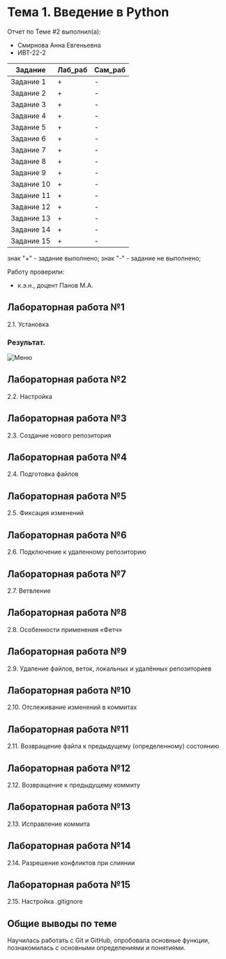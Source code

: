 # Тема 1. Введение в Python
Отчет по Теме #2 выполнил(а):
- Смирнова Анна Евгеньевна
- ИВТ-22-2

| Задание | Лаб_раб | Сам_раб |
| ------ | ------ | ------ |
| Задание 1 | + | - |
| Задание 2 | + | - |
| Задание 3 | + | - |
| Задание 4 | + | - |
| Задание 5 | + | - |
| Задание 6 | + | - |
| Задание 7 | + | - |
| Задание 8 | + | - |
| Задание 9 | + | - |
| Задание 10 | + | - |
| Задание 11 | + | - |
| Задание 12 | + | - |
| Задание 13 | + | - |
| Задание 14 | + | - |
| Задание 15 | + | - |

знак "+" - задание выполнено; знак "-" - задание не выполнено;

Работу проверили:
- к.э.н., доцент Панов М.А.

## Лабораторная работа №1
2.1. Установка
### Результат.
![Меню](https://github.com/vnika2003/Software_Engineering/blob/Тема_2/pic/Lab2_1.png)



## Лабораторная работа №2
2.2. Настройка

## Лабораторная работа №3
2.3. Создание нового репозитория

  
## Лабораторная работа №4
2.4. Подготовка файлов


## Лабораторная работа №5
2.5. Фиксация изменений

## Лабораторная работа №6
2.6. Подключение к удаленному репозиторию


## Лабораторная работа №7
2.7. Ветвление


## Лабораторная работа №8
2.8. Особенности применения «Фетч»


## Лабораторная работа №9
2.9. Удаление файлов, веток, локальных и удалённых репозиториев


## Лабораторная работа №10
2.10. Отслеживание изменений в коммитах

## Лабораторная работа №11
2.11. Возвращение файла к предыдущему (определенному) состоянию

## Лабораторная работа №12
2.12. Возвращение к предыдущему коммиту

## Лабораторная работа №13
2.13. Исправление коммита

## Лабораторная работа №14
2.14. Разрешение конфликтов при слиянии

## Лабораторная работа №15
2.15. Настройка .gitignore



## Общие выводы по теме
Научилась работать с Git и GitHub, опробовала основные функции, познакомилась с основными определениями и понятиями.

